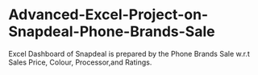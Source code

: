 # Advanced-Excel-Project-on-Snapdeal-Phone-Brands-Sale
Excel Dashboard of Snapdeal is prepared by the Phone Brands Sale w.r.t Sales Price, Colour, Processor,and Ratings.

